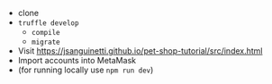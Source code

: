 - clone
- `truffle develop`
    - `compile`
    - `migrate` 
- Visit https://jsanguinetti.github.io/pet-shop-tutorial/src/index.html
- Import accounts into MetaMask
- (for running locally use `npm run dev`)